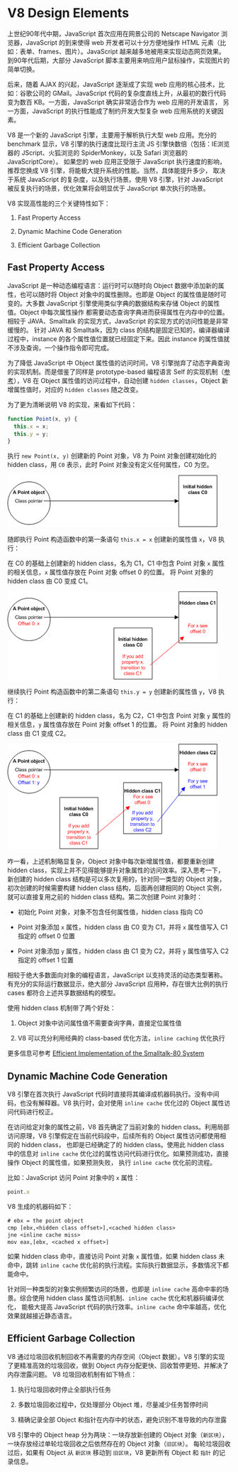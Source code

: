 # V8 Design Elements

上世纪90年代中期，JavaScript 首次应用在网景公司的 Netscape Navigator 浏览器，JavaScript 的到来使得 web
开发者可以十分方便地操作 HTML 元素（比如：表单、frames、图片）。JavaScript 越来越多地被用来实现动态网页效果。
到90年代后期，大部分 JavaScript 脚本主要用来响应用户鼠标操作，实现图片的简单切换。

后来，随着 AJAX 的兴起，JavaScript 逐渐成了实现 web 应用的核心技术，比如：谷歌公司的 GMail。JavaScript
代码的复杂度直线上升，从最初的数行代码变为数百 KB。一方面，JavaScript 确实非常适合作为 web 应用的开发语言，
另一方面，JavaScript 的执行性能成了制约开发大型复杂 web 应用系统的关键因素。

V8 是一个新的 JavaScript 引擎，主要用于解析执行大型 web 应用。充分的 benchmark 显示，V8 引擎的执行速度比现行主流
JS 引擎快数倍（包括：IE浏览器的 JScript、火狐浏览的 SpiderMonkey，以及 Safari 浏览器的 JavaScriptCore）。
如果您的 web 应用正受限于 JavaScript 执行速度的影响，推荐您换成 V8 引擎，将能极大提升系统的性能。当然，具体能提升多少，
取决于系统 JavaScript 的复杂度，以及执行场景。使用 V8 引擎，针对 JavaScript 被反复执行的场景，优化效果将会明显优于
JavaScript 单次执行的场景。

V8 实现高性能的三个关键特性如下：

1. Fast Property Access

2. Dynamic Machine Code Generation

3. Efficient Garbage Collection

## Fast Property Access

JavaScript 是一种动态编程语言：运行时可以随时向 Object 数据中添加新的属性，也可以随时将 Object 对象中的属性删除。也即是
Object 的属性值是随时可变的。大多数 JavaScript 引擎使用类似字典的数据结构来存储 Object 的属性值。Object 中每次属性操作
都需要动态查询字典进而获得属性在内存中的位置。相较于 JAVA、Smalltalk 的实现方式，JavaScript 的实现方式的访问性能是非常缓慢的。
针对 JAVA 和 Smalltalk，因为 class 的结构是固定已知的，编译器编译过程中，instance 的各个属性值位置就已经固定下来。因此
instance 的属性值就不涉及查询，一个操作指令即可完成。

为了降低 JavaScript 中 Object 属性值的访问时间，V8 引擎抛弃了动态字典查询的实现机制。而是借鉴了同样是 prototype-based
编程语言 Self 的实现机制（[参考](http://research.sun.com/self/papers/implementation.html)），V8 在 Object
属性值的访问过程中，自动创建 `hidden classes`，Object 新增属性值时，对应的 `hidden classes` 随之改变。

为了更为清晰说明 V8 的实现，来看如下代码：

```js
function Point(x, y) {
  this.x = x;
  this.y = y;
}
```

执行 `new Point(x, y)` 创建新的 Point 对象，V8 为 Point 对象创建初始化的 hidden class，用 `C0` 表示，此时 Point
对象没有定义任何属性，C0 为空。

![C0](./img/map_trans_a.png)

随即执行 Point 构造函数中的第一条语句 `this.x = x` 创建新的属性值 `x`，V8 执行：

在 C0 的基础上创建新的 hidden class，名为 C1，C1 中包含 Point 对象 `x` 属性的相关信息，`x` 属性值存放在 Point 对象 offset 0 的位置。
将 Point 对象的 hidden class 由 C0 变成 C1。

![C1](./img/map_trans_b.png)

继续执行 Point 构造函数中的第二条语句 `this.y = y` 创建新的属性值 `y`，V8 执行：

在 C1 的基础上创建新的 hidden class，名为 C2，C1 中包含 Point 对象 `y` 属性的相关信息，`y` 属性值存放在 Point 对象 offset 1 的位置。
将 Point 对象的 hidden class 由 C1 变成 C2。

![C2](./img/map_trans_c.png)

咋一看，上述机制略显复杂，Object 对象中每次新增属性值，都要重新创建 hidden class，实现上并不见得能够提升对象属性的访问效率。深入思考一下，
新创建的 hidden class 结构是可以多次复用的，针对同一类型的 Object 对象，初次创建的时候需要构建 hidden class 结构，后面再创建相同的 Object
实例，就可以直接复用之前的 hidden class 结构。第二次创建 Point 对象时：

* 初始化 Point 对象，对象不包含任何属性值，hidden class 指向 C0

* Point 对象添加 `x` 属性，hidden class 由 C0 变为 C1，并将 `x` 属性值写入 C1 指定的 offset 0 位置

* Point 对象添加 `y` 属性，hidden class 由 C1 变为 C2，并将 `y` 属性值写入 C2 指定的 offset 1 位置

相较于绝大多数面向对象的编程语言，JavaScript 以支持灵活的动态类型著称。有充分的实际运行数据显示，绝大部分 JavaScript 应用种，存在很大比例的执行
cases 都符合上述共享数据结构的模型。

使用 hidden class 机制带了两个好处：

1. Object 对象中访问属性值不需要查询字典，直接定位属性值

2. V8 可以充分利用经典的 class-based 优化方法，`inline caching` 优化执行

更多信息可参考 [Efficient Implementation of the Smalltalk-80 System](http://portal.acm.org/citation.cfm?id=800017.800542)

## Dynamic Machine Code Generation

V8 引擎在首次执行 JavaScript 代码时直接将其编译成机器码执行。没有中间码，也没有解释器。V8 执行时，会对使用 `inline cache` 优化过的 Object 属性访问代码进行校正。

在访问给定对象的属性之前，V8 首先确定了当前对象的 hidden class。利用局部访问原理，V8 引擎假定在当前代码段中，后续所有的 Object 属性访问都使用相同的 hidden class，
也即是已经确定了的 hidden class。使用此 hidden class 中的信息对 `inline cache` 优化过的属性访问代码进行优化。如果预测成功，直接操作 Object 的属性值，如果预测失败，
执行 `inline cache` 优化前的流程。

比如：JavaScript 访问 Point 对象中的 `x` 属性：

```js
point.x
```

V8 生成的机器码如下：

```assembly
# ebx = the point object
cmp [ebx,<hidden class offset>],<cached hidden class>
jne <inline cache miss>
mov eax,[ebx, <cached x offset>]
```

如果 hidden class 命中，直接访问 Point 对象 `x` 属性值，如果 hidden class 未命中，跳转 `inline cache` 优化前的执行流程。实际执行数据显示，多数情况下都能命中。

针对同一种类型的对象实例频繁访问的场景，也即是 `inline cache` 高命中率的场景。综合使用 hidden class 属性访问机制、`inline cache` 优化和机器码编译优化，
能极大提高 JavaScript 代码的执行效率。`inline cache` 命中率越高，优化效果就越接近静态语言。


## Efficient Garbage Collection

V8 通过垃圾回收机制回收不再需要的内存空间（Object 数据）。V8 引擎的实现了更精准高效的垃圾回收，做到 Object 内存分配更快、回收暂停更短、并解决了内存泄露问题。
V8 垃圾回收机制有如下特点：

1. 执行垃圾回收时停止全部执行任务

2. 多数垃圾回收过程中，仅处理部分 Object 堆，尽量减少任务暂停时间

3. 精确记录全部 Object 和指针在内存中的状态，避免识别不准导致的内存泄露

V8 引擎中的 Object heap 分为两块：一块存放新创建的 Object 对象（`新区块`），一块存放经过单轮垃圾回收之后依然存在的 Object 对象（`旧区块`）。
每轮垃圾回收过后，如果有 Object 从 `新区块` 移动到 `旧区块`，V8 更新所有 Object 和 `指针` 的记录信息。
